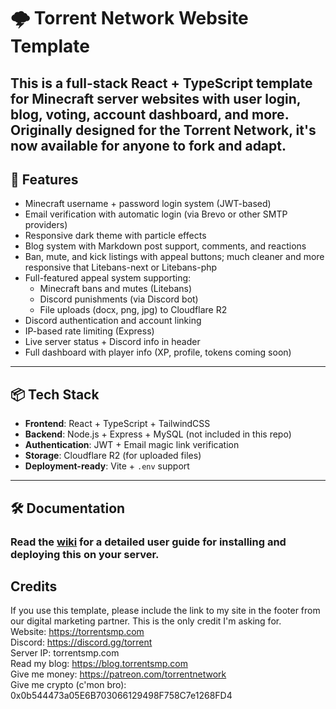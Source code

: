 # 🌩️ Torrent Network Website Template

This is a full-stack React + TypeScript template for Minecraft server websites with user login, blog, voting, account dashboard, and more. Originally designed for the Torrent Network, it's now available for anyone to fork and adapt.
---

## 🚀 Features  

- Minecraft username + password login system (JWT-based)
- Email verification with automatic login (via Brevo or other SMTP providers)
- Responsive dark theme with particle effects
- Blog system with Markdown post support, comments, and reactions
- Ban, mute, and kick listings with appeal buttons; much cleaner and more responsive that Litebans-next or Litebans-php
- Full-featured appeal system supporting:
  - Minecraft bans and mutes (Litebans)
  - Discord punishments (via Discord bot)
  - File uploads (docx, png, jpg) to Cloudflare R2
- Discord authentication and account linking
- IP-based rate limiting (Express)
- Live server status + Discord info in header
- Full dashboard with player info (XP, profile, tokens coming soon)

---

## 📦 Tech Stack  

- **Frontend**: React + TypeScript + TailwindCSS
- **Backend**: Node.js + Express + MySQL (not included in this repo)
- **Authentication**: JWT + Email magic link verification
- **Storage**: Cloudflare R2 (for uploaded files)
- **Deployment-ready**: Vite + `.env` support

---

## 🛠️ Documentation

### Read the [wiki](https://github.com/JerichoTorrent/TorrentWeb/wiki) for a detailed user guide for installing and deploying this on your server.

## Credits  

If you use this template, please include the link to my site in the footer from our digital marketing partner. This is the only credit I'm asking for.  
Website: <https://torrentsmp.com>  
Discord: <https://discord.gg/torrent>  
Server IP: torrentsmp.com  
Read my blog: <https://blog.torrentsmp.com>  
Give me money: <https://patreon.com/torrentnetwork>  
Give me crypto (c'mon bro): 0x0b544473a05E6B703066129498F758C7e1268FD4